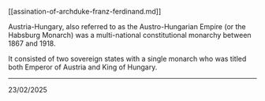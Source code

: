 [[assination-of-archduke-franz-ferdinand.md]]

Austria-Hungary, also referred to as the Austro-Hungarian Empire (or the Habsburg Monarch) was a multi-national constitutional monarchy between 1867 and 1918.

It consisted of two sovereign states with a single monarch who was titled both Emperor of Austria and King of Hungary.

---

23/02/2025
